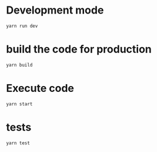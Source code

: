 # Development mode

```
yarn run dev
```

# build the code for production

```
yarn build
```

# Execute code

```
yarn start
```

# tests

```
yarn test
```
